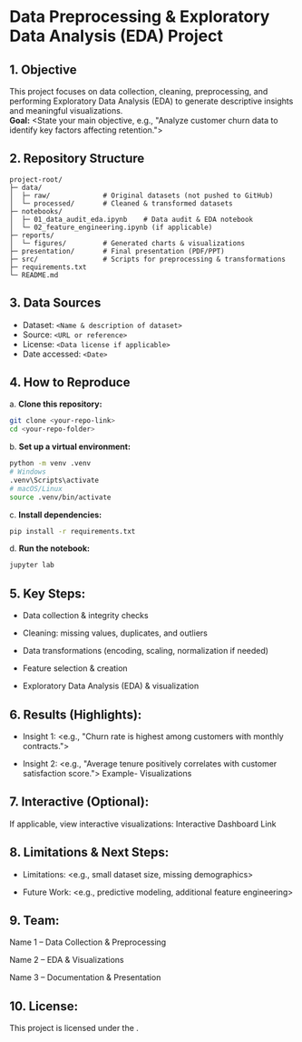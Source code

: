 # Data Preprocessing & Exploratory Data Analysis (EDA) Project

## 1. Objective
This project focuses on data collection, cleaning, preprocessing, and performing Exploratory Data Analysis (EDA) to generate descriptive insights and meaningful visualizations.  
**Goal:** <State your main objective, e.g., "Analyze customer churn data to identify key factors affecting retention.">

## 2. Repository Structure
```plaintext
project-root/
├─ data/
│  ├─ raw/             # Original datasets (not pushed to GitHub)
│  └─ processed/       # Cleaned & transformed datasets
├─ notebooks/
│  ├─ 01_data_audit_eda.ipynb    # Data audit & EDA notebook
│  └─ 02_feature_engineering.ipynb (if applicable)
├─ reports/
│  └─ figures/         # Generated charts & visualizations
├─ presentation/       # Final presentation (PDF/PPT)
├─ src/                # Scripts for preprocessing & transformations
├─ requirements.txt
└─ README.md
```

## 3. Data Sources
- Dataset: `<Name & description of dataset>`
- Source: `<URL or reference>`
- License: `<Data license if applicable>`
- Date accessed: `<Date>`

## 4. How to Reproduce
a. **Clone this repository:**
   ``` bash
   git clone <your-repo-link>
   cd <your-repo-folder>
   ```

b. **Set up a virtual environment:**
   ``` bash
   python -m venv .venv
   # Windows
   .venv\Scripts\activate
   # macOS/Linux
   source .venv/bin/activate

   ```

c. **Install dependencies:**
   ``` bash
   pip install -r requirements.txt
   ```

d. **Run the notebook:**
   ``` bash
   jupyter lab
   ```

## 5. Key Steps:
- Data collection & integrity checks

- Cleaning: missing values, duplicates, and outliers

- Data transformations (encoding, scaling, normalization if needed)

- Feature selection & creation

- Exploratory Data Analysis (EDA) & visualization

## 6. Results (Highlights):
- Insight 1: <e.g., "Churn rate is highest among customers with monthly contracts.">

- Insight 2: <e.g., "Average tenure positively correlates with customer satisfaction score.">
Example- Visualizations

## 7. Interactive (Optional):
If applicable, view interactive visualizations: Interactive Dashboard Link

## 8. Limitations & Next Steps:
- Limitations: <e.g., small dataset size, missing demographics>

- Future Work: <e.g., predictive modeling, additional feature engineering>

## 9. Team:
Name 1 – Data Collection & Preprocessing

Name 2 – EDA & Visualizations

Name 3 – Documentation & Presentation

## 10. License:
This project is licensed under the <Your License>.




